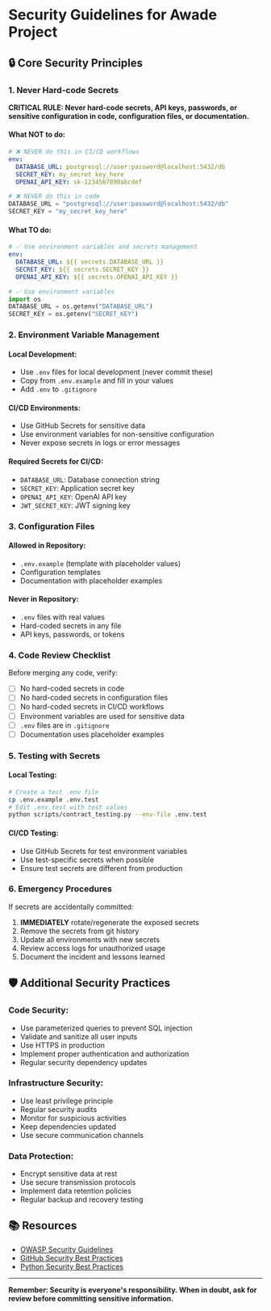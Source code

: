 # Security Guidelines for Awade Project

## 🔒 Core Security Principles

### 1. Never Hard-code Secrets
**CRITICAL RULE: Never hard-code secrets, API keys, passwords, or sensitive configuration in code, configuration files, or documentation.**

#### What NOT to do:
```yaml
# ❌ NEVER do this in CI/CD workflows
env:
  DATABASE_URL: postgresql://user:password@localhost:5432/db
  SECRET_KEY: my_secret_key_here
  OPENAI_API_KEY: sk-1234567890abcdef
```

```python
# ❌ NEVER do this in code
DATABASE_URL = "postgresql://user:password@localhost:5432/db"
SECRET_KEY = "my_secret_key_here"
```

#### What TO do:
```yaml
# ✅ Use environment variables and secrets management
env:
  DATABASE_URL: ${{ secrets.DATABASE_URL }}
  SECRET_KEY: ${{ secrets.SECRET_KEY }}
  OPENAI_API_KEY: ${{ secrets.OPENAI_API_KEY }}
```

```python
# ✅ Use environment variables
import os
DATABASE_URL = os.getenv("DATABASE_URL")
SECRET_KEY = os.getenv("SECRET_KEY")
```

### 2. Environment Variable Management

#### Local Development:
- Use `.env` files for local development (never commit these)
- Copy from `.env.example` and fill in your values
- Add `.env` to `.gitignore`

#### CI/CD Environments:
- Use GitHub Secrets for sensitive data
- Use environment variables for non-sensitive configuration
- Never expose secrets in logs or error messages

#### Required Secrets for CI/CD:
- `DATABASE_URL`: Database connection string
- `SECRET_KEY`: Application secret key
- `OPENAI_API_KEY`: OpenAI API key
- `JWT_SECRET_KEY`: JWT signing key

### 3. Configuration Files

#### Allowed in Repository:
- `.env.example` (template with placeholder values)
- Configuration templates
- Documentation with placeholder examples

#### Never in Repository:
- `.env` files with real values
- Hard-coded secrets in any file
- API keys, passwords, or tokens

### 4. Code Review Checklist

Before merging any code, verify:
- [ ] No hard-coded secrets in code
- [ ] No hard-coded secrets in configuration files
- [ ] No hard-coded secrets in CI/CD workflows
- [ ] Environment variables are used for sensitive data
- [ ] `.env` files are in `.gitignore`
- [ ] Documentation uses placeholder examples

### 5. Testing with Secrets

#### Local Testing:
```bash
# Create a test .env file
cp .env.example .env.test
# Edit .env.test with test values
python scripts/contract_testing.py --env-file .env.test
```

#### CI/CD Testing:
- Use GitHub Secrets for test environment variables
- Use test-specific secrets when possible
- Ensure test secrets are different from production

### 6. Emergency Procedures

If secrets are accidentally committed:
1. **IMMEDIATELY** rotate/regenerate the exposed secrets
2. Remove the secrets from git history
3. Update all environments with new secrets
4. Review access logs for unauthorized usage
5. Document the incident and lessons learned

## 🛡️ Additional Security Practices

### Code Security:
- Use parameterized queries to prevent SQL injection
- Validate and sanitize all user inputs
- Use HTTPS in production
- Implement proper authentication and authorization
- Regular security dependency updates

### Infrastructure Security:
- Use least privilege principle
- Regular security audits
- Monitor for suspicious activities
- Keep dependencies updated
- Use secure communication channels

### Data Protection:
- Encrypt sensitive data at rest
- Use secure transmission protocols
- Implement data retention policies
- Regular backup and recovery testing

## 📚 Resources

- [OWASP Security Guidelines](https://owasp.org/www-project-top-ten/)
- [GitHub Security Best Practices](https://docs.github.com/en/actions/security-guides/security-hardening-for-github-actions)
- [Python Security Best Practices](https://python-security.readthedocs.io/)

---

**Remember: Security is everyone's responsibility. When in doubt, ask for review before committing sensitive information.** 